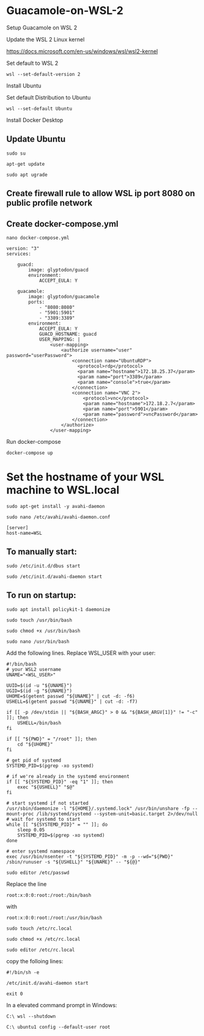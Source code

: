 # Guacamole-on-WSL-2
Setup Guacamole on WSL 2

Update the WSL 2 Linux kernel

https://docs.microsoft.com/en-us/windows/wsl/wsl2-kernel

Set default to WSL 2

`wsl --set-default-version 2`

Install Ubuntu

Set default Distribution to Ubuntu

`wsl --set-default Ubuntu`

Install Docker Desktop

## Update Ubuntu

`sudo su`

`apt-get update`

`sudo apt ugrade`

## Create firewall rule to allow WSL ip port 8080 on public profile network 

## Create docker-compose.yml

`nano docker-compose.yml`

```
version: "3"
services:

    guacd:
        image: glyptodon/guacd
        environment:
            ACCEPT_EULA: Y

    guacamole:
        image: glyptodon/guacamole
        ports:
            - "8080:8080"
            - "5901:5901"
            - "3389:3389"
        environment:
            ACCEPT_EULA: Y
            GUACD_HOSTNAME: guacd
            USER_MAPPING: |
                <user-mapping>
                    <authorize username="user" password="userPassword">
                        <connection name="UbuntuRDP">
                          <protocol>rdp</protocol>
                          <param name="hostname">172.18.25.37</param>
                          <param name="port">3389</param>
                          <param name="console">true</param>
                        </connection> 
                        <connection name="VNC 2">
                            <protocol>vnc</protocol>
                            <param name="hostname">172.18.2.7</param>
                            <param name="port">5901</param>
                            <param name="password">vncPassword</param>
                        </connection>
                    </authorize>
                </user-mapping>
```
Run docker-compose

`docker-compose up`

# Set the hostname of your WSL machine to WSL.local

`sudo apt-get install -y avahi-daemon`

`sudo nano /etc/avahi/avahi-daemon.conf`

```
[server]
host-name=WSL
```

## To manually start:

`sudo /etc/init.d/dbus start`

`sudo /etc/init.d/avahi-daemon start`

## To run on startup:

`sudo apt install policykit-1 daemonize`

`sudo touch /usr/bin/bash`

`sudo chmod +x /usr/bin/bash`

`sudo nano /usr/bin/bash`

Add the following lines. Replace WSL_USER with your user:

```
#!/bin/bash
# your WSL2 username
UNAME="<WSL_USER>"

UUID=$(id -u "${UNAME}")
UGID=$(id -g "${UNAME}")
UHOME=$(getent passwd "${UNAME}" | cut -d: -f6)
USHELL=$(getent passwd "${UNAME}" | cut -d: -f7)

if [[ -p /dev/stdin || "${BASH_ARGC}" > 0 && "${BASH_ARGV[1]}" != "-c" ]]; then
    USHELL=/bin/bash
fi

if [[ "${PWD}" = "/root" ]]; then
    cd "${UHOME}"
fi

# get pid of systemd
SYSTEMD_PID=$(pgrep -xo systemd)

# if we're already in the systemd environment
if [[ "${SYSTEMD_PID}" -eq "1" ]]; then
    exec "${USHELL}" "$@"
fi

# start systemd if not started
/usr/sbin/daemonize -l "${HOME}/.systemd.lock" /usr/bin/unshare -fp --mount-proc /lib/systemd/systemd --system-unit=basic.target 2>/dev/null
# wait for systemd to start
while [[ "${SYSTEMD_PID}" = "" ]]; do
    sleep 0.05
    SYSTEMD_PID=$(pgrep -xo systemd)
done

# enter systemd namespace
exec /usr/bin/nsenter -t "${SYSTEMD_PID}" -m -p --wd="${PWD}" /sbin/runuser -s "${USHELL}" "${UNAME}" -- "${@}"
```

`sudo editor /etc/passwd`

Replace the line 

```
root:x:0:0:root:/root:/bin/bash
```

with

```
root:x:0:0:root:/root:/usr/bin/bash
```

`sudo touch /etc/rc.local`

`sudo chmod +x /etc/rc.local`

`sudo editor /etc/rc.local`

copy the folloing lines:

```
#!/bin/sh -e

/etc/init.d/avahi-daemon start

exit 0
```


In a elevated command prompt in Windows:

```
C:\ wsl --shutdown
```

```
C:\ ubuntu1 config --default-user root
```
